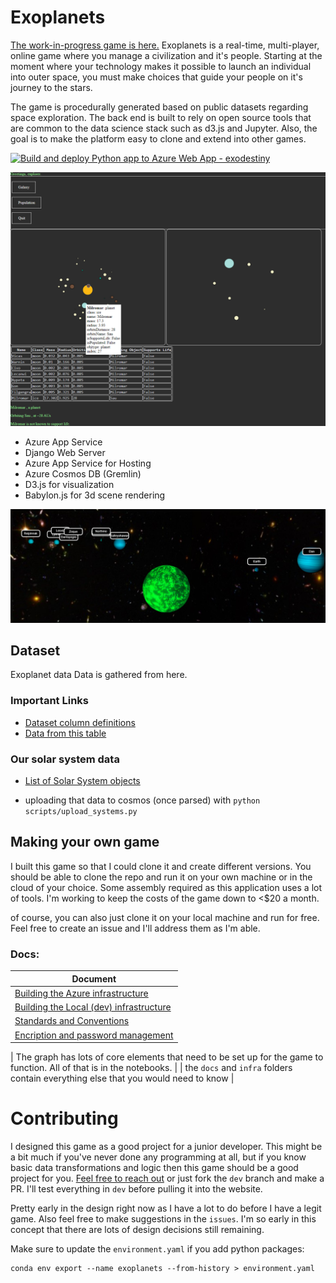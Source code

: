 # Exoplanets

[The work-in-progress game is here.](http://exodestiny.azurewebsites.net/)
Exoplanets is a real-time, multi-player, online game where you manage a civilization and it's people. Starting at the moment where your technology makes it possible to launch an individual into outer space, you must make choices that guide your people on it's journey to the stars.

The game is procedurally generated based on public datasets regarding space exploration. The back end is built to rely on open source tools that are common to the data science stack such as d3.js and Jupyter. Also, the goal is to make the platform easy to clone and extend into other games. 

[![Build and deploy Python app to Azure Web App - exodestiny](https://github.com/BillmanH/exoplanets/actions/workflows/build_and_deploy.yaml/badge.svg)](https://github.com/BillmanH/exoplanets/actions/workflows/build_and_deploy.yaml)

![Alt text](/docs/img/solar_system.png?raw=true "solar system")

* Azure App Service
* Django Web Server
* Azure App Service for Hosting
* Azure Cosmos DB (Gremlin)
* D3.js for visualization
* Babylon.js for 3d scene rendering

![Alt text](/docs/img/3dscene.png?raw=true "solar system")

## Dataset
Exoplanet data Data is gathered from here. 
### Important Links
* [Dataset column definitions](https://exoplanetarchive.ipac.caltech.edu/applications/DocSet/index.html?doctree=/docs/docmenu.xml&startdoc=item_1_01)
* [Data from this table](https://exoplanetarchive.ipac.caltech.edu/cgi-bin/TblView/nph-tblView?app=ExoTbls&config=PS)

### Our solar system data
* [List of Solar System objects](https://en.wikipedia.org/wiki/List_of_Solar_System_objects_by_size#:~:text=Larger%20than%20400%20km%20%20%20%20Body,%20%202004%20%2013%20more%20rows%20)

* uploading that data to cosmos (once parsed) with `python scripts/upload_systems.py`


## Making your own game
I built this game so that I could clone it and create different versions. You should be able to clone the repo and run it on your own machine or in the cloud of your choice. Some assembly required as this application uses a lot of tools. I'm working to keep the costs of the game down to <$20 a month. 

of course, you can also just clone it on your local machine and run for free. Feel free to create an issue and I'll address them as I'm able. 

### Docs:
| Document |
| ----------- |
| [Building the Azure infrastructure](docs/Technical%20Architecture.md) | 
| [Building the Local (dev) infrastructure](docs/Local_setup.md) | 
| [Standards and Conventions](docs/Standards%20and%20Conventions.md) | 
| [Encription and password management](notebooks/Encryption_and_storage_of_passwords.ipynb) |

| The graph has lots of core elements that need to be set up for the game to function. All of that is in the notebooks. |
| the `docs` and `infra` folders contain everything else that you would need to know |


# Contributing
I designed this game as a good project for a junior developer. This might be a bit much if you've never done any programming at all, but if you know basic data transformations and logic then this game should be a good project for you. [Feel free to reach out](mailto:william.jeffrey.harding@gmail.com) or just fork the `dev` branch and make a PR. I'll test everything in `dev` before pulling it into the website. 

Pretty early in the design right now as I have a lot to do before I have a legit game. Also feel free to make suggestions in the `issues`. I'm so early in this concept that there are lots of design decisions still remaining. 

Make sure to update the `environment.yaml` if you add python packages:
```
conda env export --name exoplanets --from-history > environment.yaml
``` 